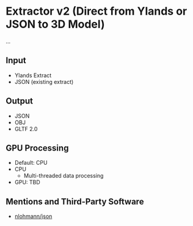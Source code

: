 # Extractor v2 (Direct from Ylands or JSON to 3D Model)
...

## Input
* Ylands Extract
* JSON (existing extract)

## Output
* JSON
* OBJ
* GLTF 2.0

## GPU Processing
* Default: CPU
* CPU
  * Multi-threaded data processing
* GPU: TBD

## Mentions and Third-Party Software
* [nlohmann/json](https://github.com/nlohmann/json)